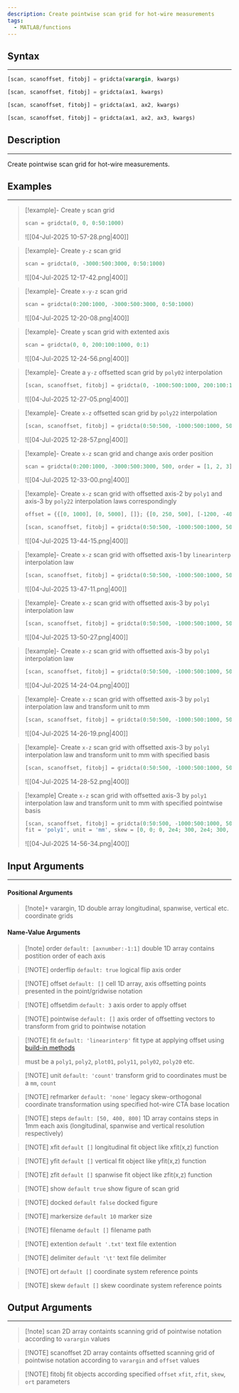 ```yaml
---
description: Create pointwise scan grid for hot-wire measurements
tags:
  - MATLAB/functions
---
```

## Syntax
---
```octave
[scan, scanoffset, fitobj] = gridcta(varargin, kwargs)

[scan, scanoffset, fitobj] = gridcta(ax1, kwargs)

[scan, scanoffset, fitobj] = gridcta(ax1, ax2, kwargs)

[scan, scanoffset, fitobj] = gridcta(ax1, ax2, ax3, kwargs)
```
## Description
---
Create pointwise scan grid for hot-wire measurements.
## Examples
---

> [!example]- Create `y` scan grid
> ```octave
> scan = gridcta(0, 0, 0:50:1000)
> ```
> ![[04-Jul-2025 10-57-28.png\|400]]

> [!example]- Create `y-z` scan grid
> ```octave
> scan = gridcta(0, -3000:500:3000, 0:50:1000)
> ```
> ![[04-Jul-2025 12-17-42.png\|400]]

> [!example]- Create `x-y-z` scan grid
> ```octave
> scan = gridcta(0:200:1000, -3000:500:3000, 0:50:1000)
> ```
> ![[04-Jul-2025 12-20-08.png\|400]]

> [!example]- Create `y` scan grid with extented axis
> ```octave
> scan = gridcta(0, 0, 200:100:1000, 0:1)
> ```
> ![[04-Jul-2025 12-24-56.png\|400]]

> [!example]- Create a `y-z` offsetted scan grid  by `poly02` interpolation
> ```octave
> [scan, scanoffset, fitobj] = gridcta(0, -1000:500:1000, 200:100:1000, offset = {0, [-1000, -800, -400, 0, 400, 800, 1000], [-425, -356, -314, -300, -314, -356, -425]}, fit = 'poly02')
> ```
> ![[04-Jul-2025 12-27-05.png\|400]]

> [!example]- Create `x-z` offsetted scan grid by `poly22` interpolation
> ```octave
> [scan, scanoffset, fitobj] = gridcta(0:50:500, -1000:500:1000, 500, offset = {[0, 250, 500], [-1200, -400, 400, 1200], [-425, -314, -314, -425, -325, -303, -303, -325, 275, 297, 297, 275]}, fit = 'poly22')
> ```
> ![[04-Jul-2025 12-28-57.png\|400]]

> [!example]- Create `x-z` scan grid and change axis order position
> ```octave
> scan = gridcta(0:200:1000, -3000:500:3000, 500, order = [1, 2, 3])
> ```
> ![[04-Jul-2025 12-33-00.png\|400]]

> [!example]- Create `x-z` scan grid with offsetted axis-2 by `poly1` and axis-3 by `poly22` interpolation laws correspondingly
> ```octave
> offset = {{[0, 1000], [0, 5000], []}; {[0, 250, 500], [-1200, -400, 400, 1200], [-425, -314, -314, -425, -325, -303, -303, -325, 275, 297, 297, 275]}};
> 
> [scan, scanoffset, fitobj] = gridcta(0:50:500, -1000:500:1000, 500, offset = offset, offsetdim = [2, 3], fit = {'poly1', 'poly22'})
> ```
> ![[04-Jul-2025 13-44-15.png\|400]]
> > 

> [!example]- Create `x-z` scan grid with offsetted axis-1 by `linearinterp` interpolation law
> ```octave
> [scan, scanoffset, fitobj] = gridcta(0:50:500, -1000:500:1000, 500, offset = {[0, 100, 200], [0, 200, 600], []}, offsetdim = 1, fit = 'linearinterp')
> ```
>  ![[04-Jul-2025 13-47-11.png\|400]]

> [!example]- Create `x-z` scan grid with offsetted axis-3 by `poly1` interpolation law
> ```octave
> [scan, scanoffset, fitobj] = gridcta(0:50:500, -1000:500:1000, 500, offset = {[], [0, 100], [0, 500]}, offsetdim = 3, fit = 'poly1')
> ```
> ![[04-Jul-2025 13-50-27.png\|400]]

> [!example]- Create `x-z` scan grid with offsetted axis-3 by `poly1` interpolation law
> ```octave
> [scan, scanoffset, fitobj] = gridcta(0:50:500, -1000:500:1000, 500, offset = {[0, 100], [], [0, 500]}, offsetdim = 3, fit = 'poly1')
> ```
> ![[04-Jul-2025 14-24-04.png\|400]]

> [!example]- Create `x-z` scan grid with offsetted axis-3 by `poly1` interpolation law and transform unit to mm
> ```octave
> [scan, scanoffset, fitobj] = gridcta(0:50:500, -1000:500:1000, 500, offset = {[0, 100], [], [0, 500]}, offsetdim = 3, fit = 'poly1', unit = 'mm')
> ```
> ![[04-Jul-2025 14-26-19.png\|400]]
 
> [!example]- Create `x-z` scan grid with offsetted axis-3 by `poly1` interpolation law and transform unit to mm with specified basis
> ```octave
> [scan, scanoffset, fitobj] = gridcta(0:50:500, -1000:500:1000, 500, offset = {[0, 100], [], [0, 500]}, offsetdim = 3, fit = 'poly1', unit = 'mm', refmarker = 'n9')
> ```
> ![[04-Jul-2025 14-28-52.png\|400]]

> [!example] Create `x-z` scan grid with offsetted axis-3 by `poly1` interpolation law and transform unit to mm with specified pointwise basis
> ```octave
> [scan, scanoffset, fitobj] = gridcta(0:50:500, -1000:500:1000, 500, offset = {[0, 100], [], [0, 500]}, offsetdim = 3, 
> fit = 'poly1', unit = 'mm', skew = [0, 0; 0, 2e4; 300, 2e4; 300, 0], ort = [113.9, 63.7; 113.9, 112.4; 126.8, 118.9; 126.7, 70.2])
> ```
>![[04-Jul-2025 14-56-34.png\|400]]
## Input Arguments
---
#### Positional Arguments

>[!note]+ varargin, 1D double array
>longitudinal, spanwise, vertical etc. coordinate grids

#### Name-Value Arguments

>[!note] order `default: [axnumber:-1:1]`
>double 1D array contains postition order of each axis

> [!NOTE] orderflip `default: true`
> logical flip axis order

> [!NOTE] offset `default: []`
> cell 1D array, axis offsetting points presented in the point/gridwise notation

> [!NOTE] offsetdim `default: 3`
> axis order to apply offset

> [!NOTE] pointwise `default: []`
> axis order of offsetting vectors to transform from grid to pointwise notation

> [!NOTE] fit `default: 'linearinterp'`
> fit type at applying offset using [build-in methods](https://www.mathworks.com/help/curvefit/fit.html#bto2vuv-1-fitType)
> 
> must be a `poly1`, `poly2`, `plot01`, `poly11`, `poly02`, `poly20` etc.

> [!NOTE] unit `default: 'count'`
> transform grid to coordinates 
> must be a `mm`, `count`

> [!NOTE] refmarker `default: 'none'`
> legacy skew-orthogonal coordinate transformation using specified hot-wire CTA base location

> [!NOTE] steps `default: [50, 400, 800]`
> 1D array contains steps in 1mm each axis (longitudinal, spanwise and vertical resolution respectively)

> [!NOTE] xfit `default []`
> longitudinal fit object like xfit(x,z) function

> [!NOTE] yfit `default []`
> vertical fit object like yfit(x,z) function

> [!NOTE] zfit `default []`
> spanwise fit object like zfit(x,z) function

> [!NOTE] show `default true`
> show figure of scan grid

> [!NOTE] docked `default false`
> docked figure

> [!NOTE] markersize `default 10`
> marker size

> [!NOTE] filename `default []`
> filename path

> [!NOTE] extention `default '.txt'`
> text file extention

> [!NOTE] delimiter `default '\t'`
> text file delimiter

> [!NOTE] ort `default []`
> coordinate system reference points

> [!NOTE] skew `default []`
> skew coordinate system reference points
## Output Arguments
---

> [!note] scan
> 2D array containts scanning grid of pointwise notation according to `varargin` values

> [!NOTE] scanoffset
> 2D array containts offsetted scanning grid of pointwise notation according to `varargin` and `offset` values

> [!NOTE] fitobj
> fit objects according specified `offset` `xfit`, `zfit`, `skew`, `ort` parameters
